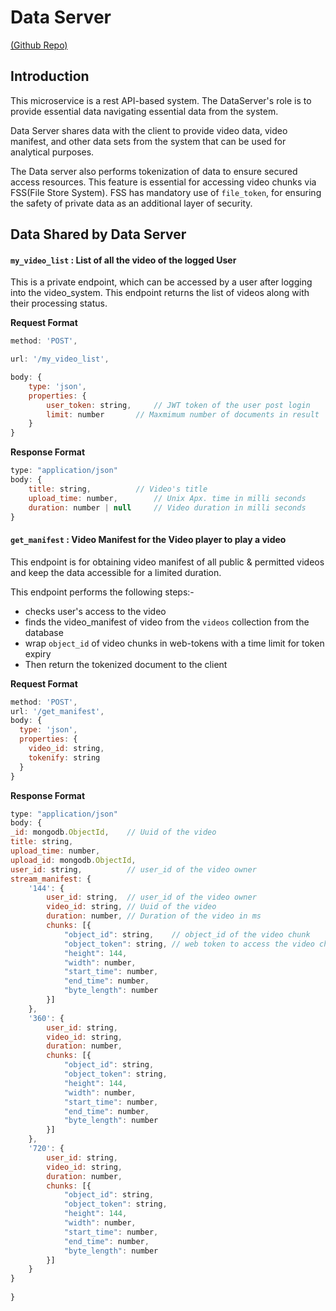 # Data Server

[(Github Repo)](https://github.com/rishavbhowmik/video_system_data_server)

## Introduction

This microservice is a rest API-based system. The DataServer's role is to provide essential data navigating essential data from the system.

Data Server shares data with the client to provide video data, video manifest, and other data sets from the system that can be used for analytical purposes.

The Data server also performs tokenization of data to ensure secured access resources. This feature is essential for accessing video chunks via FSS(File Store System). FSS has mandatory use of `file_token`, for ensuring the safety of private data as an additional layer of security.



## Data Shared by Data Server


#### `my_video_list` : List of all the video of the logged User

This is a private endpoint, which can be accessed by a user after logging into the video_system. This endpoint returns the list of videos along with their processing status.

**Request Format**

```js
method: 'POST',

url: '/my_video_list',

body: {
	type: 'json',
	properties: {
		user_token: string, 	// JWT token of the user post login
		limit: number		// Maxmimum number of documents in result
	}
}
```

**Response Format**

```js
type: "application/json"
body: {
	title: string,  		// Video's title
	upload_time: number,		// Unix Apx. time in milli seconds
	duration: number | null		// Video duration in milli seconds
}
```

#### `get_manifest` : Video Manifest for the Video player to play a video

This endpoint is for obtaining video manifest of all public & permitted videos and keep the data accessible for a limited duration. 

This endpoint performs the following steps:-
- checks user's access to the video 
- finds the video_manifest of video from the `videos` collection from the database
- wrap `object_id` of video chunks in web-tokens with a time limit for token expiry
- Then return the tokenized document to the client

**Request Format**

```js
method: 'POST',
url: '/get_manifest',
body: {
  type: 'json',
  properties: {
    video_id: string,
    tokenify: string
  }
}
```

**Response Format**

```js
type: "application/json"
body: {
_id: mongodb.ObjectId,    // Uuid of the video
title: string,
upload_time: number,
upload_id: mongodb.ObjectId,
user_id: string,          // user_id of the video owner
stream_manifest: {
    '144': {
        user_id: string,  // user_id of the video owner
        video_id: string, // Uuid of the video
        duration: number, // Duration of the video in ms
        chunks: [{
            "object_id": string,    // object_id of the video chunk
            "object_token": string, // web token to access the video chunk via file store
            "height": 144,
            "width": number,
            "start_time": number,
            "end_time": number,
            "byte_length": number
        }]
    },
    '360': {
        user_id: string,
        video_id: string,
        duration: number,
        chunks: [{
            "object_id": string,
            "object_token": string,
            "height": 144,
            "width": number,
            "start_time": number,
            "end_time": number,
            "byte_length": number
        }]
    },
    '720': {
        user_id: string,
        video_id: string,
        duration: number,
        chunks: [{
            "object_id": string,
            "object_token": string,
            "height": 144,
            "width": number,
            "start_time": number,
            "end_time": number,
            "byte_length": number
        }]
    }
}
     
}
```

